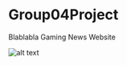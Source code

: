 # Group04Project
Blablabla Gaming News Website


![alt text](https://i.kym-cdn.com/photos/images/newsfeed/000/805/621/cd9.gif)
